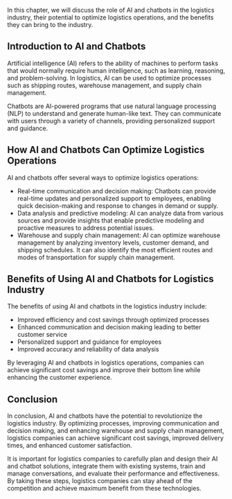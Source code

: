 
In this chapter, we will discuss the role of AI and chatbots in the logistics industry, their potential to optimize logistics operations, and the benefits they can bring to the industry.

Introduction to AI and Chatbots
-------------------------------

Artificial intelligence (AI) refers to the ability of machines to perform tasks that would normally require human intelligence, such as learning, reasoning, and problem-solving. In logistics, AI can be used to optimize processes such as shipping routes, warehouse management, and supply chain management.

Chatbots are AI-powered programs that use natural language processing (NLP) to understand and generate human-like text. They can communicate with users through a variety of channels, providing personalized support and guidance.

How AI and Chatbots Can Optimize Logistics Operations
-----------------------------------------------------

AI and chatbots offer several ways to optimize logistics operations:

* Real-time communication and decision making: Chatbots can provide real-time updates and personalized support to employees, enabling quick decision-making and response to changes in demand or supply.
* Data analysis and predictive modeling: AI can analyze data from various sources and provide insights that enable predictive modeling and proactive measures to address potential issues.
* Warehouse and supply chain management: AI can optimize warehouse management by analyzing inventory levels, customer demand, and shipping schedules. It can also identify the most efficient routes and modes of transportation for supply chain management.

Benefits of Using AI and Chatbots for Logistics Industry
--------------------------------------------------------

The benefits of using AI and chatbots in the logistics industry include:

* Improved efficiency and cost savings through optimized processes
* Enhanced communication and decision making leading to better customer service
* Personalized support and guidance for employees
* Improved accuracy and reliability of data analysis

By leveraging AI and chatbots in logistics operations, companies can achieve significant cost savings and improve their bottom line while enhancing the customer experience.

Conclusion
----------

In conclusion, AI and chatbots have the potential to revolutionize the logistics industry. By optimizing processes, improving communication and decision making, and enhancing warehouse and supply chain management, logistics companies can achieve significant cost savings, improved delivery times, and enhanced customer satisfaction.

It is important for logistics companies to carefully plan and design their AI and chatbot solutions, integrate them with existing systems, train and manage conversations, and evaluate their performance and effectiveness. By taking these steps, logistics companies can stay ahead of the competition and achieve maximum benefit from these technologies.
